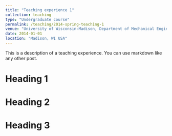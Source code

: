 ```yaml
---
title: "Teaching experience 1"
collection: teaching
type: "Undergraduate course"
permalink: /teaching/2014-spring-teaching-1
venue: "University of Wisconsin-Madison, Department of Mechanical Engineering"
date: 2014-01-01
location: "Madison, WI USA"
---
```


This is a description of a teaching experience. You can use markdown like any other post.

Heading 1
======

Heading 2
======

Heading 3
======